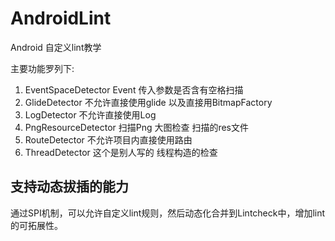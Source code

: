 # AndroidLint

Android 自定义lint教学

主要功能罗列下:

1. EventSpaceDetector Event 传入参数是否含有空格扫描
2. GlideDetector 不允许直接使用glide 以及直接用BitmapFactory
3. LogDetector  不允许直接使用Log
4. PngResourceDetector 扫描Png 大图检查 扫描的res文件
5. RouteDetector 不允许项目内直接使用路由 
6. ThreadDetector 这个是别人写的 线程构造的检查


## 支持动态拔插的能力

通过SPI机制，可以允许自定义lint规则，然后动态化合并到Lintcheck中，增加lint的可拓展性。
